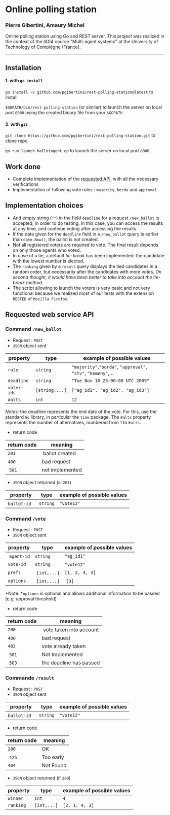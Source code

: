 # Online polling station
### Pierre Gibertini, Amaury Michel

Online polling station using Go and REST server.
This project was realized in the context of the IA04 course "Multi-agent systems" at the University of Technology of Compiègne (France).

***

## Installation
#### 1. with `go install`
`go install -v github.com/pgibertini/rest-polling-station@latest` to install 

`$GOPATH/bin/rest-polling-station` (or similar) to launch the server on local port `8080` using the created binary file from your `$GOPATH`

#### 2. with `git`
`git clone https://github.com/pgibertini/rest-polling-station.git` to clone repo

`go run launch_ballotagent.go` to launch the server on local port `8080`


## Work done
- Complete implementation of the [requested API](https://gitlab.utc.fr/lagruesy/ia04/-/blob/main/docs/sujets/activit%C3%A9s/serveur-vote/api.md), with all the necessary verifications
- Implementation of following vote rules : `majority`, `borda` and `approval`


## Implementation choices
- And empty string (`""`) in the field `deadline` for a request `/new_ballot` is accepted, in order to do testing. In this case, you can access the results at any time, and continue voting after accessing the results.
- If the date given for the `deadline` field in a `/new_ballot` query is earlier than `date.Now()`, the ballot is not created.
- Not all registered voters are required to vote. The final result depends on only those agents who voted.
- In case of a tie, a default *tie-break* has been implemented: the candidate with the lowest number is elected.
- The `ranking` given by a `result` query displays the tied candidates in a random order, but necessarily after the candidates with more votes. *On second thought, it would have been better to take into account the tie-break method*.
- The script allowing to launch the voters is very basic and not very functional because we realized most of our tests with the extension `RESTED` of `Mozilla Firefox`.


## Requested web service API

### Command `/new_ballot`

- Request : `POST`
- `JSON` object sent

| property  | type        | example of possible values                                    |
|------------|-------------|-------------------------------------------------------------------|
| `rule`      | `string`       | `"majority"`,`"borda"`, `"approval"`, `"stv"`, `"kemeny"`,... |
| `deadline`  | `string`       | `"Tue Nov 10 23:00:00 UTC 2009"`                               |
| `voter-ids` | `[string,...]` | `["ag_id1", "ag_id2", "ag_id3"]`                                       |
| `#alts`     | `int`          | `12` |   

*Notes:* the deadline represents the end date of the vote. For this, use the standard `Go` library, in particular the `time` package. The `#alts` property represents the number of alternatives, numbered from 1 to `#alts`.

- return code

| return code | meaning |
|-------------|---------------|
| `201`       | ballot created    |
| `400`       | bad request   |
| `501` 	  | not implemented |

- `JSON` object returned (si `201`)

| property  | type | example of possible values                              |
|------------|-------------|-----------------------------------------------------|
| `ballot-id`    | `string` | `"vote12"` |

### Command `/vote`

- Request : `POST`
- `JSON` object sent

| property   | type | example of possible values  |
|------------|-------------|------------------------|
| `agent-id` | `string` | `"ag_id1"` |
| `vote-id`  | `string` | `"vote12"` |
| `prefs`    | `[int,...]` | `[1, 2, 4, 3]` |
| `options`  | `[int,...]` | `[3]` |

*Note: *`options` is optional and allows additional information to be passed (e.g. approval threshold)

- return code

| return code | meaning |
|-------------|---------------|
| `200`       | vote taken into account  |
| `400`       | bad request          |
| `403`       |	vote already taken   |
| `501` 	    | Not Implemented      |
| `503`       | the deadline has passed |

### Commande `/result`

- Request : `POST`
- `JSON` object sent

| property  | type | example of possible values                                 |
|------------|-------------|-----------------------------------------------------|
| `ballot-id`    | `string` | `"vote12"` |


- return code

| return code | meaning   |
|-------------|-----------------|
| `200`       | OK              |
| `425`       | Too early       |
| `404`       |	Not Found       |

- `JSON` object returned (if `200`)

| property   | type | example of possible values  |
|------------|-------------|------------------------|
| `winner`   | `int`       | `4`                    |
| `ranking`  | `[int,...]` | `[2, 1, 4, 3]`         |
